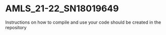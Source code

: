 # AMLS_21-22_SN18019649

Instructions on how to compile and use your code should be created in the repository